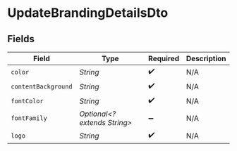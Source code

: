 # UpdateBrandingDetailsDto


## Fields

| Field                        | Type                         | Required                     | Description                  |
| ---------------------------- | ---------------------------- | ---------------------------- | ---------------------------- |
| `color`                      | *String*                     | :heavy_check_mark:           | N/A                          |
| `contentBackground`          | *String*                     | :heavy_check_mark:           | N/A                          |
| `fontColor`                  | *String*                     | :heavy_check_mark:           | N/A                          |
| `fontFamily`                 | *Optional<? extends String>* | :heavy_minus_sign:           | N/A                          |
| `logo`                       | *String*                     | :heavy_check_mark:           | N/A                          |